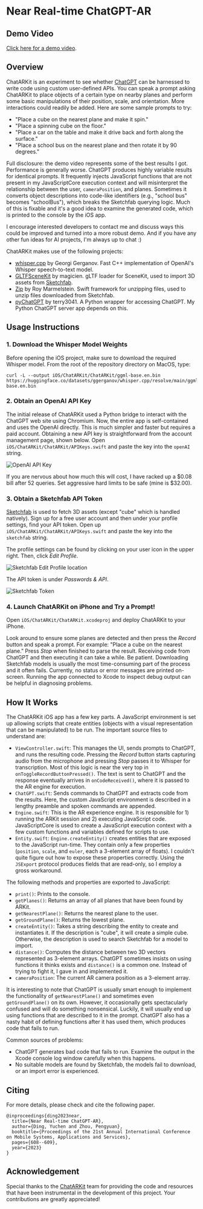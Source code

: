 # Near Real-time ChatGPT-AR

## Demo Video

[Click here for a demo video](https://youtu.be/IqTxKnfd--8).


## Overview

ChatARKit is an experiment to see whether [ChatGPT](https://chat.openai.com/chat) can be harnessed to write code using custom user-defined APIs. You can speak a prompt asking ChatARKit to place objects of a certain type on nearby planes and perform some basic manipulations of their position, scale, and orientation. More interactions could readily be added. Here are some sample prompts to try:

- "Place a cube on the nearest plane and make it spin."
- "Place a spinning cube on the floor."
- "Place a car on the table and make it drive back and forth along the surface."
- "Place a school bus on the nearest plane and then rotate it by 90 degrees."

Full disclosure: the demo video represents some of the best results I got. Performance is generally worse.  ChatGPT produces highly variable results for identical prompts. It frequently injects JavaScript functions that are not present in my JavaScriptCore execution context and will misinterpret the relationship between the user, `cameraPosition`, and planes. Sometimes it converts object descriptions into code-like identifiers (e.g., "school bus" becomes "schoolBus"), which breaks the Sketchfab querying logic. Much of this is fixable and it's a good idea to examine the generated code, which is printed to the console by the iOS app.

I encourage interested developers to contact me and discuss ways this could be improved and turned into a more robust demo. And if you have any other fun ideas for AI projects, I'm always up to chat :)

ChatARKit makes use of the following projects:

- [whisper.cpp](https://github.com/ggerganov/whisper.cpp) by Georgi Gerganov. Fast C++ implementation of OpenAI's Whisper speech-to-text model.
- [GLTFSceneKit](https://github.com/magicien/GLTFSceneKit) by magicien. gLTF loader for SceneKit, used to import 3D assets from [Sketchfab](https://sketchfab.com).
- [Zip](https://github.com/marmelroy/Zip) by Roy Marmelstein. Swift framework for unzipping files, used to unzip files downloaded from Sketchfab.
- [pyChatGPT](https://github.com/terry3041/pyChatGPT) by terry3041. A Python wrapper for accessing ChatGPT. My Python ChatGPT server app depends on this.

## Usage Instructions

### 1. Download the Whisper Model Weights

Before opening the iOS project, make sure to download the required Whisper model. From the root of the repository directory on MacOS, type:

```
curl -L --output iOS/ChatARKit/ChatARKit/ggml-base.en.bin https://huggingface.co/datasets/ggerganov/whisper.cpp/resolve/main/ggml-base.en.bin
```

### 2. Obtain an OpenAI API Key

The initial release of ChatARKit used a Python bridge to interact with the ChatGPT web site using Chromium. Now, the entire app is self-contained and uses the OpenAI directly. This is much simpler and faster but requires a paid account. Obtaining a new API key is straightforward from the account management page, shown below. Open `iOS/ChatARKit/ChatARKit/APIKeys.swift` and paste the key into the `openAI` string.

![OpenAI API Key](images/OpenAI_Key.png)

If you are nervous about how much this will cost, I have racked up a $0.08 bill after 52 queries. Set aggressive hard limits to be safe (mine is $32.00).

### 3. Obtain a Sketchfab API Token

[Sketchfab](https://sketchfab.com) is used to fetch 3D assets (except "cube" which is handled natively). Sign up for a free user account and then under your profile settings, find your API token. Open up `iOS/ChatARKit/ChatARKit/APIKeys.swift` and paste the key into the `sketchfab` string.

The profile settings can be found by clicking on your user icon in the upper right. Then, click *Edit Profile*.

![Sketchfab Edit Profile location](images/Sketchfab_EditProfile.png)

The API token is under *Passwords & API*.

![Sketchfab Token](images/Sketchfab_Token.png)
 
### 4. Launch ChatARKit on iPhone and Try a Prompt!

Open `iOS/ChatARKit/ChatARKit.xcodeproj` and deploy ChatARKit to your iPhone. 

Look around to ensure some planes are detected and then press the *Record* button and speak a prompt. For example: "Place a cube on the nearest plane." Press *Stop* when finished to parse the result. Receiving code from ChatGPT and then executing it can take a while. Be patient. Downloading Sketchfab models is usually the most time-consuming part of the process and it often fails. Currently, no status or error messages are printed on-screen. Running the app connected to Xcode to inspect debug output can be helpful in diagnosing problems.

## How It Works

The ChatARKit iOS app has a few key parts. A JavaScript environment is set up allowing scripts that create entities (objects with a visual representation that can be manipulated) to be run. The important source files to understand are:

- `ViewController.swift`: This manages the UI, sends prompts to ChatGPT, and runs the resulting code. Pressing the *Record* button starts capturing audio from the microphone and pressing *Stop* passes it to Whisper for transcription. Most of this logic is near the very top in `onToggleRecordButtonPressed()`. The text is sent to ChatGPT and the response eventually arrives in `onCodeReceived()`, where it is passed to the AR engine for execution.
- `ChatGPT.swift`: Sends commands to ChatGPT and extracts code from the results. Here, the custom JavaScript environment is described in a lengthy preamble and spoken commands are appended.
- `Engine.swift`: This is the AR experience engine. It is responsible for 1) running the ARKit session and 2) executing JavaScript code. JavaScriptCore is used to create a JavaScript execution context with a few custom functions and variables defined for scripts to use.
- `Entity.swift`: `Engine.createEntity()` creates entities that are exposed to the JavaScript run-time. They contain only a few properties (`position`, `scale`, and `euler`, each a 3-element array of floats). I couldn't quite figure out how to expose these properties correctly. Using the `JSExport` protocol produces fields that are read-only, so I employ a gross workaround.

The following methods and properties are exported to JavaScript:

- `print()`: Prints to the console.
- `getPlanes()`: Returns an array of all planes that have been found by ARKit.
- `getNearestPlane()`: Returns the nearest plane to the user.
- `getGroundPlane()`: Returns the lowest plane.
- `createEntity()`: Takes a string describing the entity to create and instantiates it. If the description is "cube", it will create a simple cube. Otherwise, the description is used to search Sketchfab for a model to import.
- `distance()`: Computes the distance between two 3D vectors represented as 3-element arrays. ChatGPT sometimes insists on using functions it thinks exists and `distance()` is a common one. Instead of trying to fight it, I gave in and implemented it.
- `cameraPosition`: The current AR camera position as a 3-element array.

It is interesting to note that ChatGPT is usually smart enough to implement the functionality of `getNearestPlane()` and sometimes even `getGroundPlane()` on its own. However, it occasionally gets spectacularly confused and will do something nonsensical. Luckily, it will usually end up using functions that are described to it in the prompt. ChatGPT also has a nasty habit of defining functions after it has used them, which produces code that fails to run.

Common sources of problems:
- ChatGPT generates bad code that fails to run. Examine the output in the Xcode console log window carefully when this happens.
- No suitable models are found by Sketchfab, the models fail to download, or an import error is experienced.

## Citing

For more details, please check and cite the following paper. 

```
@inproceedings{ding2023near,
  title={Near Real-time ChatGPT-AR},
  author={Ding, Yuchen and Zhou, Pengyuan},
  booktitle={Proceedings of the 21st Annual International Conference on Mobile Systems, Applications and Services},
  pages={608--609},
  year={2023}
}
```

## Acknowledgement

Special thanks to the [ChatARKit](https://github.com/trzy/ChatARKit) team for providing the code and resources that have been instrumental in the development of this project. Your contributions are greatly appreciated!
